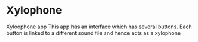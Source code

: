 # Xylophone
Xyloophone app
This app has an interface which has several buttons.
Each button is linked to a different sound file and hence acts as a xylophone
